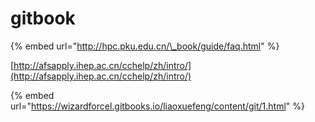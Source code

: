 # gitbook



{% embed url="http://hpc.pku.edu.cn/\_book/guide/faq.html" %}

[http://afsapply.ihep.ac.cn/cchelp/zh/intro/](http://afsapply.ihep.ac.cn/cchelp/zh/intro/)

{% embed url="https://wizardforcel.gitbooks.io/liaoxuefeng/content/git/1.html" %}





